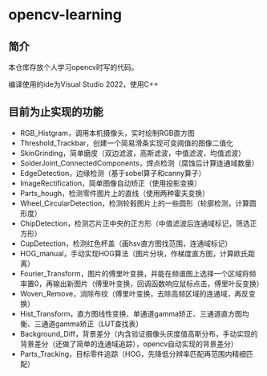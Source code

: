 # opencv-learning

## 简介

本仓库存放个人学习opencv时写的代码。

编译使用的ide为Visual Studio 2022，使用C++

## 目前为止实现的功能

- RGB_Histgram，调用本机摄像头，实时绘制RGB直方图
- Threshold_Trackbar，创建一个简易滑条实现可变阈值的图像二值化
- SkinGrinding，简单磨皮（双边滤波，高斯滤波，中值滤波，均值滤波）
- SolderJoint_ConnectedComponents，焊点检测（腐蚀后计算连通域数量）
- EdgeDetection，边缘检测（基于sobel算子和canny算子）
- ImageRectification，简单图像自动矫正（使用投影变换）
- Parts_hough，检测零件图片上的直线（使用两种霍夫变换）
- Wheel_CircularDetection，检测轮毂图片上的一些圆形（轮廓检测，计算圆形度）
- ChipDetection，检测芯片正中央的正方形（中值滤波后连通域标记，筛选正方形）
- CupDetection，检测红色杯盖（画hsv直方图找范围，连通域标记）
- HOG_manual，手动实现HOG算法（图片分块，作梯度直方图，计算欧氏距离）
- Fourier_Transform，图片的傅里叶变换，并能在频谱图上选择一个区域将频率置0，再输出新图片（傅里叶变换，回调函数响应鼠标点击，傅里叶反变换）
- Woven_Remove，消除布纹（傅里叶变换，去除高频区域的连通域，再反变换）
- Hist_Transform，直方图线性变换、单通道gamma矫正、三通道直方图均衡、三通道gamma矫正（LUT查找表）
- Background_Diff，背景差分（内含验证摄像头灰度值高斯分布，手动实现的背景差分（还做了简单的连通域追踪），opencv自动实现的背景差分）
- Parts_Tracking，目标零件追踪（HOG，先降低分辨率匹配再范围内精细匹配）
